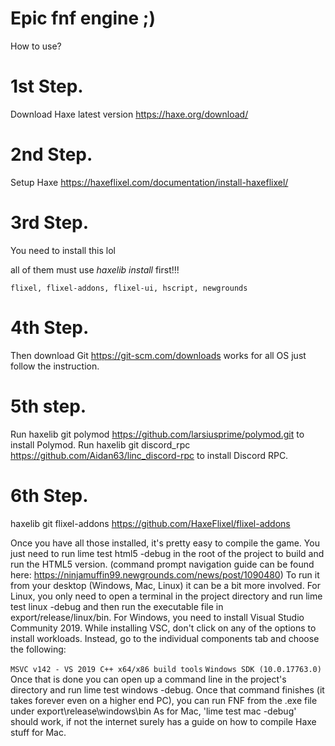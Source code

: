 # Epic fnf engine ;)

How to use?

# 1st Step. 
Download Haxe latest version https://haxe.org/download/

# 2nd Step. 
Setup Haxe https://haxeflixel.com/documentation/install-haxeflixel/

# 3rd Step.
You need to install this lol

all of them must use *haxelib install* first!!!

`flixel,
flixel-addons,
flixel-ui,
hscript,
newgrounds`

# 4th Step.

Then download Git https://git-scm.com/downloads works for all OS just follow the instruction.

# 5th step.

Run haxelib git polymod https://github.com/larsiusprime/polymod.git to install Polymod.
Run haxelib git discord_rpc https://github.com/Aidan63/linc_discord-rpc to install Discord RPC.

# 6th Step. 

haxelib git flixel-addons https://github.com/HaxeFlixel/flixel-addons

Once you have all those installed, it's pretty easy to compile the game. You just need to run lime test html5 -debug in the root of the project to build and run the HTML5 version. (command prompt navigation guide can be found here: https://ninjamuffin99.newgrounds.com/news/post/1090480) To run it from your desktop (Windows, Mac, Linux) it can be a bit more involved. For Linux, you only need to open a terminal in the project directory and run lime test linux -debug and then run the executable file in export/release/linux/bin. For Windows, you need to install Visual Studio Community 2019. While installing VSC, don't click on any of the options to install workloads. Instead, go to the individual components tab and choose the following:

`MSVC v142 - VS 2019 C++ x64/x86 build tools`
`Windows SDK (10.0.17763.0)`
Once that is done you can open up a command line in the project's directory and run lime test windows -debug. Once that command finishes (it takes forever even on a higher end PC), you can run FNF from the .exe file under export\release\windows\bin As for Mac, 'lime test mac -debug' should work, if not the internet surely has a guide on how to compile Haxe stuff for Mac.
